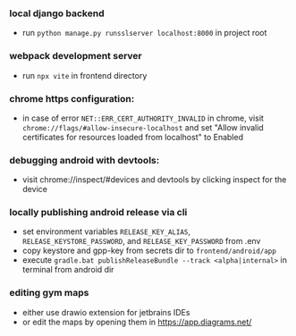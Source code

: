 ### local django backend
- run `python manage.py runsslserver localhost:8000` in project root

### webpack development server
- run `npx vite` in frontend directory

### chrome https configuration:
- in case of error `NET::ERR_CERT_AUTHORITY_INVALID` in chrome, visit `chrome://flags/#allow-insecure-localhost` and set "Allow invalid certificates for resources loaded from localhost" to Enabled

### debugging android with devtools:
- visit chrome://inspect/#devices and devtools by clicking inspect for the device

### locally publishing android release via cli
- set environment variables `RELEASE_KEY_ALIAS`, `RELEASE_KEYSTORE_PASSWORD`, and `RELEASE_KEY_PASSWORD` from .env 
- copy keystore and gpp-key from secrets dir to `frontend/android/app`
- execute `gradle.bat publishReleaseBundle --track <alpha|internal>` in terminal from android dir

### editing gym maps
- either use drawio extension for jetbrains IDEs
- or edit the maps by opening them in https://app.diagrams.net/
